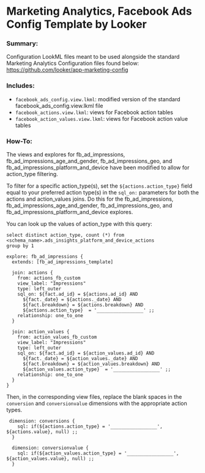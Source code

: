 # Marketing Analytics, Facebook Ads Config Template by Looker

### Summary:
Configuration LookML files meant to be used alongside the standard Marketing Analytics Configuration files found below:
https://github.com/looker/app-marketing-config

### Includes:
- `facebook_ads_config.view.lkml`: modified version of the standard facebook_ads_config.view.lkml file
- `facebook_actions.view.lkml`: views for Facebook action tables 
- `facebook_action_values.view.lkml`: views for Facebook action value tables

### How-To:
The views and explores for fb_ad_impressions, fb_ad_impressions_age_and_gender, fb_ad_impressions_geo, 
and fb_ad_impressions_platform_and_device have been modified to allow for action_type filtering.

To filter for a specific action_type(s), set the `${actions.action_type}` field equal to your preferred action type(s)
in the `sql_on:` parameters for both the actions and action_values joins. Do this for the fb_ad_impressions,
fb_ad_impressions_age_and_gender, fb_ad_impressions_geo, and fb_ad_impressions_platform_and_device explores.

You can look up the values of action_type with this query:
```
select distinct action_type, count (*) from <schema_name>.ads_insights_platform_and_device_actions 
group by 1
```

```
explore: fb_ad_impressions {
  extends: [fb_ad_impressions_template]

  join: actions {
    from: actions_fb_custom
    view_label: "Impressions"
    type: left_outer
    sql_on: ${fact.ad_id} = ${actions.ad_id} AND
      ${fact._date} = ${actions._date} AND
      ${fact.breakdown} = ${actions.breakdown} AND
      ${actions.action_type}  = '_________________' ;;
    relationship: one_to_one
  }

  join: action_values {
    from: action_values_fb_custom
    view_label: "Impressions"
    type: left_outer
    sql_on: ${fact.ad_id} = ${action_values.ad_id} AND
      ${fact._date} = ${action_values._date} AND
      ${fact.breakdown} = ${action_values.breakdown} AND
      ${action_values.action_type}  = '_________________' ;;
    relationship: one_to_one
  }
}
```

Then, in the corresponding view files, replace the blank spaces in the `conversion` and `conversionvalue` dimensions with
the appropriate action types.

```
 dimension: conversions {
    sql: if(${actions.action_type} = '_________________', ${actions.value}, null) ;;
  }

  dimension: conversionvalue {
    sql: if(${action_values.action_type} = '_________________', ${action_values.value}, null) ;;
  }
```
